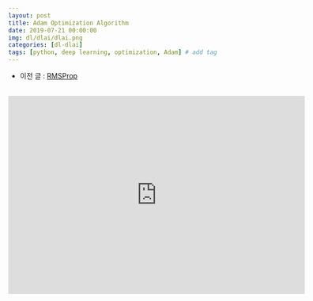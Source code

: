 ```yaml
---
layout: post
title: Adam Optimization Algorithm
date: 2019-07-21 00:00:00
img: dl/dlai/dlai.png
categories: [dl-dlai] 
tags: [python, deep learning, optimization, Adam] # add tag
---
```


- 이전 글 : [RMSProp](https://gaussian37.github.io/dl-dlai-RMSProp/)

<br>
<div style="text-align: center;">
    <iframe src="https://www.youtube.com/embed/JXQT_vxqwIs" frameborder="0" allowfullscreen="true" width="600px" height="400px"> </iframe>
</div>
<br>


